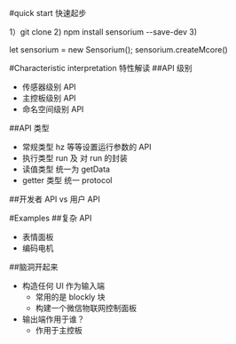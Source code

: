 


#quick start 快速起步

1）git clone
2) npm install sensorium --save-dev
3) <script type="text/javascript" src="sensorium.js"></script>

let sensorium = new Sensorium();
sensorium.createMcore()


#Characteristic interpretation 特性解读
##API 级别
  - 传感器级别 API
  - 主控板级别 API
  - 命名空间级别 API

##API 类型
  - 常规类型        hz 等等设置运行参数的 API
  - 执行类型        run 及 对 run 的封装
  - 读值类型        统一为 getData
  - getter 类型    统一 protocol

##开发者 API vs 用户 API


#Examples
##复杂 API
- 表情面板
- 编码电机


##脑洞开起来
- 构造任何 UI 作为输入端
  - 常用的是 blockly 块
  - 构建一个微信物联网控制面板
- 输出端作用于谁？
  - 作用于主控板